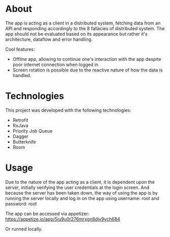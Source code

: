# About
The app is acting as a client in a distributed system, fetching data from an API and responding accordingly to the 8 fallacies of distributed system.
The app should not be evaluated based on its appearance but rather it's architecture, dataflow and error handling.

Cool features:
- Offline app, allowing to continue one's interaction with the app despite poor internet connection when logged in
- Screen rotation is possible due to the reactive nature of how the data is handled.

# Technologies
This project was developed with the following technologies:
- Retrofit
- RxJava
- Priority Job Queue
- Dagger
- Butterknife
- Room

# Usage
Due to the nature of the app acting as a client, it is dependent upon the server, initially verifying the user credentials at the login screen.
And because the server has been taken down, the way of using the app is by running the server locally and log in on the app using username: root and password: root

The app can be accessed via appetizer: https://appetize.io/app/5ju9u0r276mrxgn8djv9ych684

Or runned locally.
